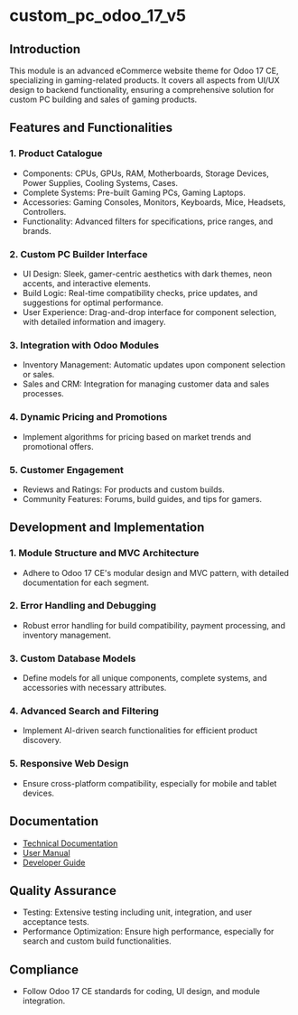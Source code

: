 # custom_pc_odoo_17_v5

## Introduction

This module is an advanced eCommerce website theme for Odoo 17 CE, specializing in gaming-related products. It covers all aspects from UI/UX design to backend functionality, ensuring a comprehensive solution for custom PC building and sales of gaming products.

## Features and Functionalities

### 1. Product Catalogue

- Components: CPUs, GPUs, RAM, Motherboards, Storage Devices, Power Supplies, Cooling Systems, Cases.
- Complete Systems: Pre-built Gaming PCs, Gaming Laptops.
- Accessories: Gaming Consoles, Monitors, Keyboards, Mice, Headsets, Controllers.
- Functionality: Advanced filters for specifications, price ranges, and brands.

### 2. Custom PC Builder Interface

- UI Design: Sleek, gamer-centric aesthetics with dark themes, neon accents, and interactive elements.
- Build Logic: Real-time compatibility checks, price updates, and suggestions for optimal performance.
- User Experience: Drag-and-drop interface for component selection, with detailed information and imagery.

### 3. Integration with Odoo Modules

- Inventory Management: Automatic updates upon component selection or sales.
- Sales and CRM: Integration for managing customer data and sales processes.

### 4. Dynamic Pricing and Promotions

- Implement algorithms for pricing based on market trends and promotional offers.

### 5. Customer Engagement

- Reviews and Ratings: For products and custom builds.
- Community Features: Forums, build guides, and tips for gamers.

## Development and Implementation

### 1. Module Structure and MVC Architecture

- Adhere to Odoo 17 CE's modular design and MVC pattern, with detailed documentation for each segment.

### 2. Error Handling and Debugging

- Robust error handling for build compatibility, payment processing, and inventory management.

### 3. Custom Database Models

- Define models for all unique components, complete systems, and accessories with necessary attributes.

### 4. Advanced Search and Filtering

- Implement AI-driven search functionalities for efficient product discovery.

### 5. Responsive Web Design

- Ensure cross-platform compatibility, especially for mobile and tablet devices.

## Documentation

- [Technical Documentation](documentation/technical_documentation.md)
- [User Manual](documentation/user_manual.md)
- [Developer Guide](documentation/developer_guide.md)

## Quality Assurance

- Testing: Extensive testing including unit, integration, and user acceptance tests.
- Performance Optimization: Ensure high performance, especially for search and custom build functionalities.

## Compliance

- Follow Odoo 17 CE standards for coding, UI design, and module integration.
